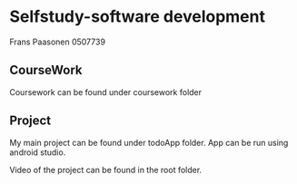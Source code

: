 # Selfstudy-software development

Frans Paasonen 0507739

## CourseWork
Coursework can be found under coursework folder

## Project
My main project can be found under todoApp folder.
App can be run using android studio.

Video of the project can be found in the root folder.